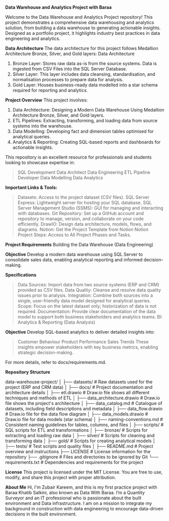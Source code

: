 **Data Warehouse and Analytics Project with Baraa**

Welcome to the Data Warehouse and Analytics Project repository!
This project demonstrates a comprehensive data warehousing and analytics solution, from building a data warehouse to generating actionable insights. Designed as a portfolio project, it highlights industry best practices in data engineering and analytics.

**Data Architecture**
The data architecture for this project follows Medallion Architecture Bronze, Silver, and Gold layers: Data Architecture

  1. Bronze Layer: Stores raw data as-is from the source systems. Data is ingested from CSV Files into the SQL Server Database.
  2. Silver Layer: This layer includes data cleansing, standardisation, and normalisation processes to prepare data for analysis.
  3. Gold Layer: Houses business-ready data modelled into a star schema required for reporting and analytics.


**Project Overview**
This project involves:

  1. Data Architecture: Designing a Modern Data Warehouse Using Medallion Architecture Bronze, Silver, and Gold layers.
  2. ETL Pipelines: Extracting, transforming, and loading data from source systems into the warehouse.
  3. Data Modelling: Developing fact and dimension tables optimised for analytical queries.
  4. Analytics & Reporting: Creating SQL-based reports and dashboards for actionable insights.


This repository is an excellent resource for professionals and students looking to showcase expertise in:

  > SQL Development
  > Data Architect
  > Data Engineering
  > ETL Pipeline Developer
  > Data Modelling
  > Data Analytics


**Important Links & Tools:**

  > Datasets: Access to the project dataset (CSV files).
  > SQL Server Express: Lightweight server for hosting your SQL database.
  > SQL Server Management Studio (SSMS): GUI for managing and interacting with databases.
  > Git Repository: Set up a GitHub account and repository to manage, version, and collaborate on your code efficiently.
  > DrawIO: Design data architecture, models, flows, and diagrams.
  > Notion: Get the Project Template from Notion
  > Notion Project Steps: Access to All Project Phases and Tasks.


**Project Requirements**
Building the Data Warehouse (Data Engineering)

**Objective**
Develop a modern data warehouse using SQL Server to consolidate sales data, enabling analytical reporting and informed decision-making.

**Specifications**
  > Data Sources: Import data from two source systems (ERP and CRM) provided as CSV files.
  > Data Quality: Cleanse and resolve data quality issues prior to analysis.
  > Integration: Combine both sources into a single, user-friendly data model designed for analytical queries.
  > Scope: Focus on the latest dataset only; historization of data is not required.
  > Documentation: Provide clear documentation of the data model to support both business stakeholders and analytics teams.
  > BI: Analytics & Reporting (Data Analysis)

**Objective**
Develop SQL-based analytics to deliver detailed insights into:

  > Customer Behaviour
  > Product Performance
  > Sales Trends
These insights empower stakeholders with key business metrics, enabling strategic decision-making.

For more details, refer to docs/requirements.md.


**Repository Structure**

data-warehouse-project/
│
├── datasets/                           # Raw datasets used for the project (ERP and CRM data)
│
├── docs/                               # Project documentation and architecture details
│   ├── etl.drawio                      # Draw.io file shows all different techniques and methods of ETL
│   ├── data_architecture.drawio        # Draw.io file shows the project's architecture
│   ├── data_catalog.md                 # Catalogue of datasets, including field descriptions and metadata
│   ├── data_flow.drawio                # Draw.io file for the data flow diagram
│   ├── data_models.drawio              # Draw.io file for data models (star schema)
│   ├── naming-conventions.md           # Consistent naming guidelines for tables, columns, and files
│
├── scripts/                            # SQL scripts for ETL and transformations
│   ├── bronze/                         # Scripts for extracting and loading raw data
│   ├── silver/                         # Scripts for cleaning and transforming data
│   ├── gold/                           # Scripts for creating analytical models
│
├── tests/                              # Test scripts and quality files
│
├── README.md                           # Project overview and instructions
├── LICENSE                             # License information for the repository
├── .gitignore                          # Files and directories to be ignored by Git
└── requirements.txt                    # Dependencies and requirements for the project



**License**
This project is licensed under the MIT License. You are free to use, modify, and share this project with proper attribution.


**About Me**
Hi, I'm Zubair Kareem, and this is my first practice project with Baraa Khatib Salkini, also known as Data With Baraa. I’m a Quantity Surveyor and an IT professional who is passionate about the built environment and Data infrastructure. I am on a mission to integrate my background in construction with data engineering to encourage data-driven decisions in the built environment.

